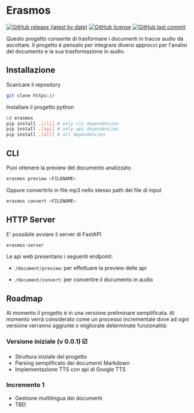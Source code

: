 # Erasmos

[![GitHub release (latest by date)](https://img.shields.io/github/v/release/bonfry/doc_podaster)](https://github.com/bonfry/doc_podaster/releases/latest)
[![GitHub license](https://img.shields.io/github/license/bonfry/doc_podaster)](https://github.com/bonfry/doc_podaster/blob/main/LICENSE)
[![GitHub last commit](https://img.shields.io/github/last-commit/bonfry/doc_podaster)](https://github.com/bonfry/doc_podaster/commits/main)

Questo progetto consente di trasformare i documenti in tracce audio da ascoltare. Il progetto è pensato per integrare diversi approcci per l'analisi del documento e la sua trasformazione in audio.

## Installazione

Scaricare il repository

```bash
git clone https:// 
``` 

Installare il progetto python

```bash
cd erasmos
pip install .[cli] # only cli dependencies
pip install .[api] # only api dependencies
pip install .[all] # all dependencies
``` 

## CLI

Puoi ottenere la preview del documento analizzato

```bash
erasmos preview <FILENAME>
```

Oppure convertirlo in file mp3 nello stesso path del file di input

```bash
erasmos convert <FILENAME>
```

## HTTP Server
E' possibile avviare il server di FastAPI 
```bash
erasmos-server
```

Le api web presentano i seguenti endpoint: 
- `/document/preview`: per effettuare la preview delle api

- `/document/convert`: per convertire il documento in audio

## Roadmap

Al momento il progetto è in una versione preliminare semplificata. Al momento verrà considerato come un processo incrementale dove ad ogni versione verranno aggiunte o migliorate determinate funzionalità:

### Versione iniziale (v 0.0.1) ☑️
- Struttura iniziale del progetto
- Parsing semplificato dei documenti Markdown
- Implementazione TTS con api di Google TTS

### Incremento 1
- Gestione multilingua dei documenti
- TBD